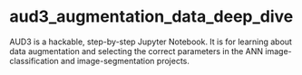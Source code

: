 # aud3_augmentation_data_deep_dive
AUD3 is a hackable, step-by-step Jupyter Notebook. It is for learning about data augmentation and selecting the correct parameters in the ANN image-classification and image-segmentation projects. 
